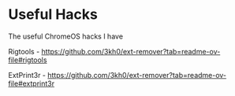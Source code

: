 # Useful Hacks
The useful ChromeOS hacks I have

Rigtools - https://github.com/3kh0/ext-remover?tab=readme-ov-file#rigtools

ExtPrint3r - https://github.com/3kh0/ext-remover?tab=readme-ov-file#extprint3r
